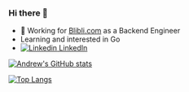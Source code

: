 ### Hi there 👋

- 🔭 Working for [Blibli.com](https://blibli.com) as a Backend Engineer
- Learning and interested in Go
- [![Linkedin](https://i.stack.imgur.com/gVE0j.png) LinkedIn](https://www.linkedin.com/in/andrew-wijaya) 

[![Andrew's GitHub stats](https://github-readme-stats.vercel.app/api?username=andrewdudu&hide=issues&show_icons=true&theme=tokyonight&rank_icon=percentile)](https://github.com/anuraghazra/github-readme-stats)

[![Top Langs](https://github-readme-stats.vercel.app/api/top-langs/?username=andrewdudu&theme=tokyonight&layout=compact)](https://github.com/anuraghazra/github-readme-stats)

